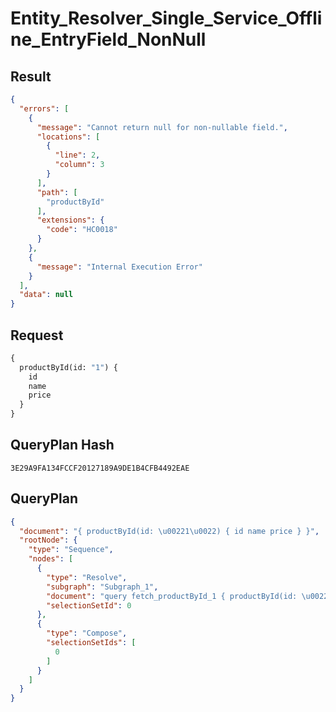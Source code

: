 # Entity_Resolver_Single_Service_Offline_EntryField_NonNull

## Result

```json
{
  "errors": [
    {
      "message": "Cannot return null for non-nullable field.",
      "locations": [
        {
          "line": 2,
          "column": 3
        }
      ],
      "path": [
        "productById"
      ],
      "extensions": {
        "code": "HC0018"
      }
    },
    {
      "message": "Internal Execution Error"
    }
  ],
  "data": null
}
```

## Request

```graphql
{
  productById(id: "1") {
    id
    name
    price
  }
}
```

## QueryPlan Hash

```text
3E29A9FA134FCCF20127189A9DE1B4CFB4492EAE
```

## QueryPlan

```json
{
  "document": "{ productById(id: \u00221\u0022) { id name price } }",
  "rootNode": {
    "type": "Sequence",
    "nodes": [
      {
        "type": "Resolve",
        "subgraph": "Subgraph_1",
        "document": "query fetch_productById_1 { productById(id: \u00221\u0022) { id name price } }",
        "selectionSetId": 0
      },
      {
        "type": "Compose",
        "selectionSetIds": [
          0
        ]
      }
    ]
  }
}
```

